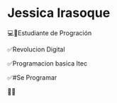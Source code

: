 #      Jessica Irasoque
💻👩Estudiante de Progración


✅Revolucion Digital


✅Programacion basica Itec


✅#Se Programar 

📌📌
